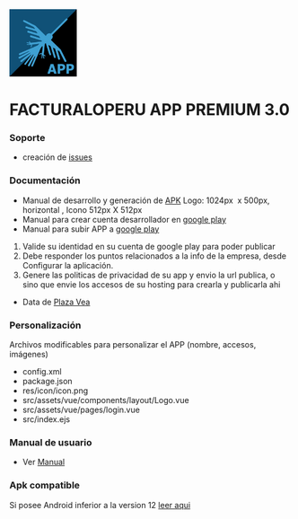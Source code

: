 <img src="icon_app.jpg" width="120">

# FACTURALOPERU APP PREMIUM 3.0

### Soporte

* creación de [issues](https://gitlab.com/rash07/facturalo_app/-/wikis/issues)

### Documentación

* Manual de desarrollo y generación de [APK](https://gitlab.buho.la/facturaloperu/facturador/app-v3/-/wikis/Generaci%C3%B3n-APK-Android) Logo: 1024px  x 500px, horizontal , Icono 512px X 512px
* Manual para crear cuenta desarrollador en [google play](https://docs.google.com/document/d/1L749xGACwn3BtFwwIe-534Q5Tw9dzWoyib0lZgGZsq0/edit?usp=share_link)
* Manual para subir APP a [google play](https://docs.google.com/document/d/15StXTCkgSexD-5G7y6481WXp0d4zJDmjpo3hNDajRXo/edit?usp=sharing)

1. Valide su identidad en su cuenta de google play para poder publicar
2. Debe responder los puntos relacionados a la info de la empresa, desde Configurar la aplicación.
3. Genere las politicas de privacidad de su app y envio la url publica, o sino que envie los accesos de su hosting para crearla y publicarla ahi

* Data de [Plaza Vea](https://gitlab.com/facturaloperu/facturador/app-2-premium/-/wikis/Data-Plaza-vea)

### Personalización

Archivos modificables para personalizar el APP (nombre, accesos, imágenes)
* config.xml
* package.json
* res/icon/icon.png
* src/assets/vue/components/layout/Logo.vue
* src/assets/vue/pages/login.vue
* src/index.ejs

### Manual de usuario

* Ver [Manual](https://docs.google.com/document/d/1jLTnGiylAv8EB5mJPT3DTgIaDrI7S9SC/edit)


### Apk compatible

Si posee Android inferior a la version 12 [leer aqui](https://gitlab.com/facturaloperu/facturador/app-2-premium/-/wikis/apk-compatible)

